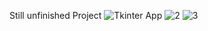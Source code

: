 Still unfinished Project
![Tkinter App](https://user-images.githubusercontent.com/99592187/174624192-7abeaaa1-1d50-4529-85f0-0773f0682db9.jpg)
![2](https://user-images.githubusercontent.com/99592187/174624194-c34e653f-cdf2-44c9-88a8-483f2b316863.jpg)
![3](https://user-images.githubusercontent.com/99592187/174624189-65c49bf1-49ed-4160-8e17-5c28ef6285f2.jpg)


